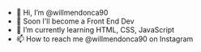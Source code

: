 - 👋 Hi, I’m @willmendonca90
- 👀 Soon I'll become a Front End Dev
- 🌱 I’m currently learning HTML, CSS, JavaScript
- 📫 How to reach me @willmendonca90 on Instagram

<!---
willmendonca90/willmendonca90 is a ✨ special ✨ repository because its `README.md` (this file) appears on your GitHub profile.
You can click the Preview link to take a look at your changes.
--->
